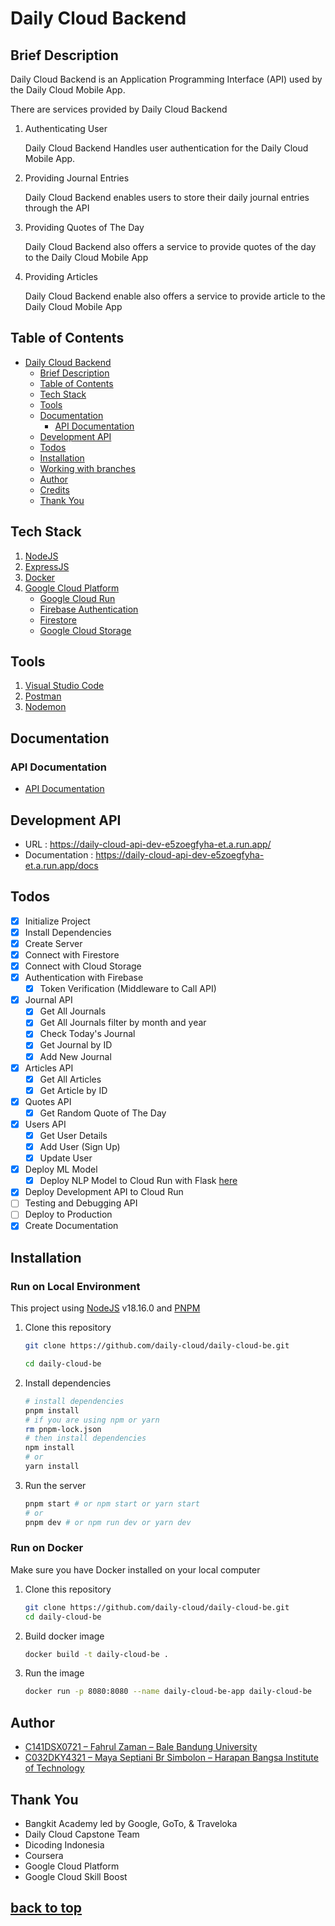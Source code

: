 # Daily Cloud Backend

## Brief Description

Daily Cloud Backend is an Application Programming Interface (API) used by the Daily Cloud Mobile App.

There are services provided by Daily Cloud Backend

1. Authenticating User

   Daily Cloud Backend Handles user authentication for the Daily Cloud Mobile App.

2. Providing Journal Entries

   Daily Cloud Backend enables users to store their daily journal entries through the API

3. Providing Quotes of The Day

   Daily Cloud Backend also offers a service to provide quotes of the day to the Daily Cloud Mobile App

4. Providing Articles

   Daily Cloud Backend enable also offers a service to provide article to the Daily Cloud Mobile App

## Table of Contents

- [Daily Cloud Backend](#daily-cloud-backend)
  - [Brief Description](#brief-description)
  - [Table of Contents](#table-of-contents)
  - [Tech Stack](#tech-stack)
  - [Tools](#tools)
  - [Documentation](#documentation)
    - [API Documentation](#api-documentation)
  - [Development API](#development-api)
  - [Todos](#todos)
  - [Installation](#installation)
  - [Working with branches](#working-with-branches)
  - [Author](#author)
  - [Credits](#credits)
  - [Thank You](#thank-you)

## Tech Stack

1. [NodeJS](https://nodejs.org/en)
2. [ExpressJS](https://expressjs.com/)
3. [Docker](https://www.docker.com/)
4. [Google Cloud Platform](https://cloud.google.com/)
   - [Google Cloud Run](https://cloud.google.com/run)
   - [Firebase Authentication](https://firebase.google.com/products/auth)
   - [Firestore](https://cloud.google.com/firestore)
   - [Google Cloud Storage](https://cloud.google.com/storage)

## Tools

1. [Visual Studio Code](https://code.visualstudio.com/)
2. [Postman](https://www.postman.com/)
3. [Nodemon](https://www.npmjs.com/package/nodemon)

## Documentation

### API Documentation

- [API Documentation](API-Documentation.md)

## Development API

- URL : https://daily-cloud-api-dev-e5zoegfyha-et.a.run.app/
- Documentation : https://daily-cloud-api-dev-e5zoegfyha-et.a.run.app/docs

## Todos

- [x] Initialize Project
- [x] Install Dependencies
- [x] Create Server
- [x] Connect with Firestore
- [x] Connect with Cloud Storage
- [x] Authentication with Firebase
  - [x] Token Verification (Middleware to Call API)
- [x] Journal API
  - [x] Get All Journals
  - [x] Get All Journals filter by month and year
  - [x] Check Today's Journal
  - [x] Get Journal by ID
  - [x] Add New Journal
- [x] Articles API
  - [x] Get All Articles
  - [x] Get Article by ID
- [x] Quotes API
  - [x] Get Random Quote of The Day
- [x] Users API
  - [x] Get User Details
  - [x] Add User (Sign Up)
  - [x] Update User
- [x] Deploy ML Model
  - [x] Deploy NLP Model to Cloud Run with Flask [here](https://github.com/daily-cloud/daily-cloud-predict-api)
- [x] Deploy Development API to Cloud Run
- [ ] Testing and Debugging API
- [ ] Deploy to Production
- [x] Create Documentation

## Installation

### Run on Local Environment

This project using [NodeJS](https://nodejs.org/en/) v18.16.0 and [PNPM](https://pnpm.io/)

1. Clone this repository

   ```bash
   git clone https://github.com/daily-cloud/daily-cloud-be.git

   cd daily-cloud-be
   ```

2. Install dependencies

   ```bash
   # install dependencies
   pnpm install
   # if you are using npm or yarn
   rm pnpm-lock.json
   # then install dependencies
   npm install
   # or
   yarn install
   ```

3. Run the server

   ```bash
   pnpm start # or npm start or yarn start
   # or
   pnpm dev # or npm run dev or yarn dev
   ```

### Run on Docker

Make sure you have Docker installed on your local computer

1. Clone this repository

   ```bash
   git clone https://github.com/daily-cloud/daily-cloud-be.git
   cd daily-cloud-be
   ```

2. Build docker image

   ```bash
   docker build -t daily-cloud-be .
   ```

3. Run the image
   ```bash
   docker run -p 8080:8080 --name daily-cloud-be-app daily-cloud-be
   ```

## Author

- [C141DSX0721 – Fahrul Zaman – Bale Bandung University](https://www.linkedin.com/in/fhrlzmn/)
- [C032DKY4321 – Maya Septiani Br Simbolon – Harapan Bangsa Institute of Technology](https://www.linkedin.com/in/mayaseptianibrsimbolon/)

## Thank You

- Bangkit Academy led by Google, GoTo, & Traveloka
- Daily Cloud Capstone Team
- Dicoding Indonesia
- Coursera
- Google Cloud Platform
- Google Cloud Skill Boost

## [back to top](#daily-cloud-backend)
